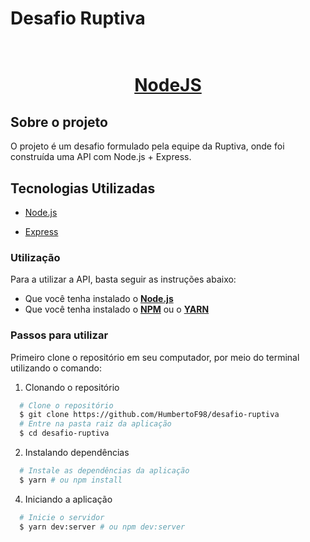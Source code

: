 # Desafio Ruptiva

<h1 align="center">
    <br/>
   <a href="https://nodejs.org/en/" target="_blank" rel="noopener">NodeJS</a>
</h1>

## Sobre o projeto

O projeto é um desafio formulado pela equipe da Ruptiva, onde foi construída uma API com Node.js + Express.

## Tecnologias Utilizadas

- <a href="https://nodejs.org/en/" target="_blank" rel="noopener">Node.js</a>

- <a href="https://expressjs.com/pt-br/" target="_blank" rel="noopener">Express</a>

### Utilização

Para a utilizar a API, basta seguir as instruções abaixo:

- Que você tenha instalado o **<a href="https://nodejs.org/en/" target="_blank" rel="noopener">Node.js</a>**
- Que você tenha instalado o **<a href="https://www.npmjs.com/" target="_blank" rel="noopener">NPM</a>** ou o **<a href="https://yarnpkg.com/" target="_blank" rel="noopener">YARN</a>**

### Passos para utilizar

Primeiro clone o repositório em seu computador, por meio do terminal utilizando o comando:

1. Clonando o repositório

```sh
  # Clone o repositório
  $ git clone https://github.com/HumbertoF98/desafio-ruptiva
  # Entre na pasta raiz da aplicação
  $ cd desafio-ruptiva
```

2. Instalando dependências

```sh
  # Instale as dependências da aplicação
  $ yarn # ou npm install
```

4. Iniciando a aplicação

```sh
  # Inicie o servidor
  $ yarn dev:server # ou npm dev:server
```

